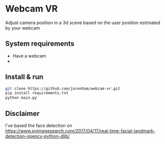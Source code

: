 # Webcam VR
Adjust camera position in a 3d scene based on the user position estimated by your webcam

## System requirements
 - Have a webcam
 -

## Install & run
```bash
git clone https://github.com/jorenham/webcam-vr.git
pip install requirements.txt
python main.py
```

## Disclaimer

I've based the face detection on https://www.pyimagesearch.com/2017/04/17/real-time-facial-landmark-detection-opencv-python-dlib/

